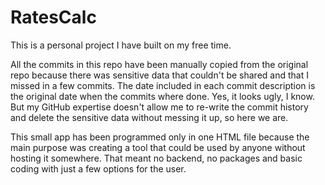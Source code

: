 # RatesCalc

This is a personal project I have built on my free time.

All the commits in this repo have been manually copied from the original repo because there was sensitive data that couldn't be shared and that I missed in a few commits.
The date included in each commit description is the original date when the commits where done.
Yes, it looks ugly, I know.
But my GitHub expertise doesn't allow me to re-write the commit history and delete the sensitive data without messing it up, so here we are.

This small app has been programmed only in one HTML file because the main purpose was creating a tool that could be used by anyone without hosting it somewhere. That meant no backend, no packages and basic coding with just a few options for the user.
